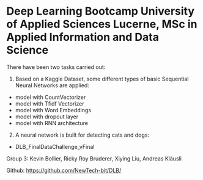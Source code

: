 # Deep Learning Bootcamp University of Applied Sciences Lucerne, MSc in Applied Information and Data Science
There have been two tasks carried out:

1. Based on a Kaggle Dataset, some different types of basic Sequential Neural Networks are applied:
- model with CountVectorizer
- model with Tfidf Vectorizer
- model with Word Embeddings
- model with dropout layer
- model with RNN architecture

2. A neural network is built for detecting cats and dogs:
- DLB_FinalDataChallenge_vFinal

Group 3:
Kevin Bollier, 
Ricky Roy Bruderer, 
Xiying Liu, 
Andreas Kläusli

Github: https://github.com/NewTech-bit/DLB/
 
